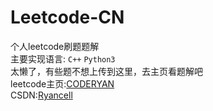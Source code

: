 # Leetcode-CN
个人leetcode刷题题解  
主要实现语言: `C++` `Python3`  
太懒了，有些题不想上传到这里，去主页看题解吧  
leetcode主页:[CODERYAN](https://leetcode-cn.com/u/roycec/)  
CSDN:[Ryancell](https://blog.csdn.net/weixin_51966728?spm=1001.2014.3001.5343)
